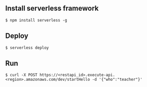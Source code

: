 ## Install serverless framework
```
$ npm install serverless -g
```

## Deploy
```
$ serverless deploy
```

## Run
```
$ curl -X POST https://<restapi_id>.execute-api.<region>.amazonaws.com/dev/startHello -d '{"who":"teacher"}'
```
